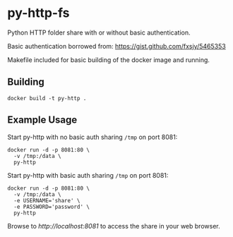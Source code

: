 # py-http-fs
Python HTTP folder share with or without basic authentication. 

Basic authentication borrowed from: https://gist.github.com/fxsjy/5465353

Makefile included for basic building of the docker image and running.

## Building
```
docker build -t py-http .
```

## Example Usage
Start py-http with no basic auth sharing  `/tmp` on port 8081:

```
docker run -d -p 8081:80 \
  -v /tmp:/data \
  py-http
```

Start py-http with basic auth sharing `/tmp` on port 8081:

```
docker run -d -p 8081:80 \
  -v /tmp:/data \
  -e USERNAME='share' \
  -e PASSWORD='password' \
  py-http
```

Browse to *http://localhost:8081* to access the share in your web browser.
